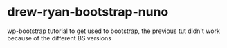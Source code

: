 # drew-ryan-bootstrap-nuno
wp-bootstrap tutorial to get used to bootstrap, the previous tut didn't work because of the different BS versions
